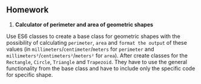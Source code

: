 ## Homework

1. **Calculator of perimeter and area of geometric shapes**

Use ES6 classes to create a base class for geometric shapes with the possibility of calculating `perimeter`, `area` and `format the output` of these values (in `millimeters`/`centimeter`/`meters` for `perimeter` and `millimeters²`/`centimeters²`/`meters²` for `area`).
After create classes for the `Rectangle`, `Circle`, `Triangle` and `Trapezoid`. 
They have to use the general functionality from the base class and have to include only the specific code for specific shape.
